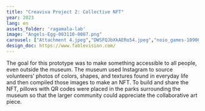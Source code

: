 ```yaml
---
title: "Creaviva Project 2: Collective NFT"
year: 2023
lang: en
assets_folder: 'ragamala-lab'
image: "Angels-Egg-003110-0007.png"
carousel: ["Attachment 4.jpeg","DWSFQJbXkAERo54.jpeg","noio_games-1090655807627239424.jpg","vagrant-story-001.png","vagrant-story-003.png"]
design_doc: https://www.fablevision.com/
---
```


The goal for this prototype was to make something accessible to all people, even outside the museum. The museum used Instagram to source volunteers’ photos of colors, shapes, and textures found in everyday life and then compiled those images to make an NFT. To build and share the NFT, pillows with QR codes were placed in the parks surrounding the museum so that the larger community could appreciate the collaborative art piece. 
